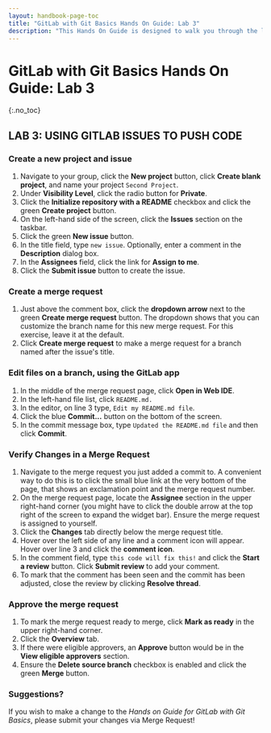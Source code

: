 ```yaml
---
layout: handbook-page-toc
title: "GitLab with Git Basics Hands On Guide: Lab 3"
description: "This Hands On Guide is designed to walk you through the lab exercises used in the *GitLab with Git Basics* course."
---
```

# GitLab with Git Basics Hands On Guide: Lab 3
{:.no_toc}

## LAB 3: USING GITLAB ISSUES TO PUSH CODE

### Create a new project and issue
1. Navigate to your group, click the **New project** button, click **Create blank project**, and name your project `Second Project`.
1. Under **Visibility Level**, click the radio button for **Private**.
1. Click the **Initialize repository with a README** checkbox and click the green **Create project** button.
1. On the left-hand side of the screen, click the **Issues** section on the taskbar.
1. Click the green **New issue** button.
1. In the title field, type `new issue`.  Optionally, enter a comment in the **Description** dialog box.
1. In the **Assignees** field, click the link for **Assign to me**.
1. Click the **Submit issue** button to create the issue.

### Create a merge request
1. Just above the comment box, click the **dropdown arrow** next to the green **Create merge request** button. The dropdown shows that you can customize the branch name for this new merge request. For this exercise, leave it at the default.
1. Click **Create merge request** to make a merge request for a branch named after the issue's title.

### Edit files on a branch, using the GitLab app
1. In the middle of the merge request page, click **Open in Web IDE**.
1. In the left-hand file list, click `README.md.`
1. In the editor, on line 3 type, `Edit my README.md file`.
1. Click the blue **Commit...** button on the bottom of the screen.
1. In the commit message box, type `Updated the README.md file` and then click **Commit**.

### Verify Changes in a Merge Request
1. Navigate to the merge request you just added a commit to. A convenient way to do this is to click the small blue link at the very bottom of the page, that shows an exclamation point and the merge request number.
1. On the merge request page, locate the **Assignee** section in the upper right-hand corner (you might have to click the double arrow at the top right of the screen to expand the widget bar). Ensure the merge request is assigned to yourself.
1. Click the **Changes** tab directly below the merge request title.
1. Hover over the left side of any line and a comment icon will appear. Hover over line 3 and click the **comment icon**.
1. In the comment field, type `this code will fix this!` and click the **Start a review** button. Click **Submit review** to add your comment.
1. To mark that the comment has been seen and the commit has been adjusted, close the review by clicking **Resolve thread**.

### Approve the merge request
1. To mark the merge request ready to merge, click **Mark as ready** in the upper right-hand corner.
1. Click the **Overview** tab.
1. If there were eligible approvers, an **Approve** button would be in the **View eligible approvers** section.
1. Ensure the **Delete source branch** checkbox is enabled and click the green **Merge** button.

### Suggestions?

If you wish to make a change to the *Hands on Guide for GitLab with Git Basics*, please submit your changes via Merge Request!
